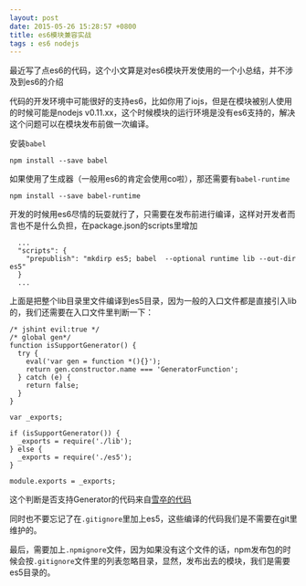 ```yaml
---
layout: post
date: 2015-05-26 15:28:57 +0800
title: es6模块兼容实战
tags : es6 nodejs
---
```


最近写了点es6的代码，这个小文算是对es6模块开发使用的一个小总结，并不涉及到es6的介绍

代码的开发环境中可能很好的支持es6，比如你用了iojs，但是在模块被别人使用的时候可能是nodejs
v0.11.xx，这个时候模块的运行环境是没有es6支持的，解决这个问题可以在模块发布前做一次编译。

安装`babel`

```
npm install --save babel
```
如果使用了生成器（一般用es6的肯定会使用co啦），那还需要有`babel-runtime`

```
npm install --save babel-runtime
```

开发的时候用es6尽情的玩耍就行了，只需要在发布前进行编译，这样对开发者而言也不是什么负担，在package.json的scripts里增加

```
  ...
  "scripts": {
    "prepublish": "mkdirp es5; babel  --optional runtime lib --out-dir es5"
  }
  ...
```

上面是把整个lib目录里文件编译到es5目录，因为一般的入口文件都是直接引入lib的，我们还需要在入口文件里判断一下：

```
/* jshint evil:true */
/* global gen*/
function isSupportGenerator() {
  try {
    eval('var gen = function *(){}');
    return gen.constructor.name === 'GeneratorFunction';
  } catch (e) {
    return false;
  }
}

var _exports;

if (isSupportGenerator()) {
  _exports = require('./lib');
} else {
  _exports = require('./es5');
}

module.exports = _exports;
```
这个判断是否支持Generator的代码来自[雪卒的代码](https://github.com/luckydrq/node-generator-detector)

同时也不要忘记了在`.gitignore`里加上es5，这些编译的代码我们是不需要在git里维护的。

最后，需要加上`.npmignore`文件，因为如果没有这个文件的话，npm发布包的时候会按`.gitignore`文件里的列表忽略目录，显然，发布出去的模块，我们是需要es5目录的。
